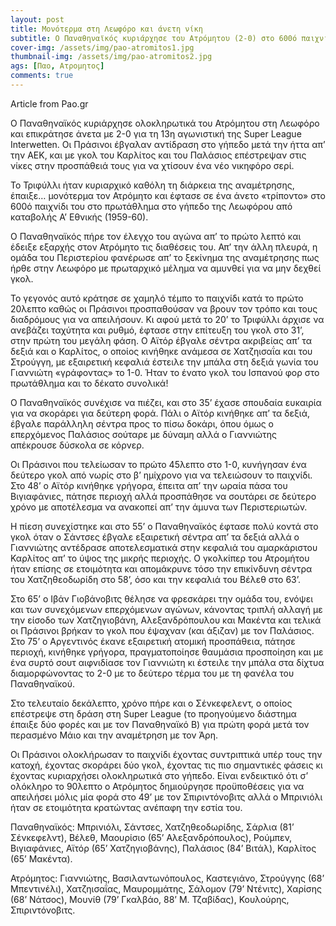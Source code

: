 ```yaml
---
layout: post
title: Μονότερμα στη Λεωφόρο και άνετη νίκη
subtitle: Ο Παναθηναϊκός κυριάρχησε του Ατρόμητου (2-0) στο 600ό παιχνίδι του για το πρωτάθλημα στην ιστορική έδρα του από καταβολής Α' Εθνικής
cover-img: /assets/img/pao-atromitos1.jpg
thumbnail-img: /assets/img/pao-atromitos2.jpg
ags: [Παο, Ατρομητος]
comments: true
---
```

Article from Pao.gr

Ο Παναθηναϊκός κυριάρχησε ολοκληρωτικά του Ατρόμητου στη Λεωφόρο και επικράτησε άνετα με 2-0 για τη 13η αγωνιστική της Super League Interwetten. Οι Πράσινοι έβγαλαν αντίδραση
στο γήπεδο μετά την ήττα απ’ την ΑΕΚ, και με γκολ του Καρλίτος και του Παλάσιος επέστρεψαν στις νίκες στην προσπάθειά τους για να χτίσουν ένα νέο νικηφόρο σερί.

Το Τριφύλλι ήταν κυριαρχικό καθόλη τη διάρκεια της αναμέτρησης, έπαιξε… μονότερμα τον Ατρόμητο και έφτασε σε ένα άνετο «τρίποντο» στο 600ό παιχνίδι του στο πρωτάθλημα στο 
γήπεδο της Λεωφόρου από καταβολής Α’ Εθνικής (1959-60).

Ο Παναθηναϊκός πήρε τον έλεγχο του αγώνα απ’ το πρώτο λεπτό και έδειξε εξαρχής στον Ατρόμητο τις διαθέσεις του. Απ’ την άλλη πλευρά, η ομάδα του Περιστερίου φανέρωσε απ’ το
ξεκίνημα της αναμέτρησης πως ήρθε στην Λεωφόρο με πρωταρχικό μέλημα να αμυνθεί για να μην δεχθεί γκολ.

Το γεγονός αυτό κράτησε σε χαμηλό τέμπο το παιχνίδι κατά το πρώτο 20λεπτο καθώς οι Πράσινοι προσπαθούσαν να βρουν τον τρόπο και τους διαδρόμους για να απειλήσουν. Κι αφού
μετά το 20’ το Τριφύλλι άρχισε να ανεβάζει ταχύτητα και ρυθμό, έφτασε στην επίτευξη του γκολ στο 31’, στην πρώτη του μεγάλη φάση. Ο Αϊτόρ έβγαλε σέντρα ακριβείας απ’ τα δεξιά
και ο Καρλίτος, ο οποίος κινήθηκε ανάμεσα σε Χατζηισαΐα και του Στρούγγη, με εξαιρετική κεφαλιά έστειλε την μπάλα στη δεξιά γωνία του Γιαννιώτη «γράφοντας» το 1-0. Ήταν το 
ένατο γκολ του Ισπανού φορ στο πρωτάθλημα και το δέκατο συνολικά!

Ο Παναθηναϊκός συνέχισε να πιέζει, και στο 35’ έχασε σπουδαία ευκαιρία για να σκοράρει για δεύτερη φορά. Πάλι ο Αϊτόρ κινήθηκε απ’ τα δεξιά, έβγαλε παράλληλη σέντρα προς το
πίσω δοκάρι, όπου όμως ο επερχόμενος Παλάσιος σούταρε με δύναμη αλλά ο Γιαννιώτης απέκρουσε δύσκολα σε κόρνερ.

Οι Πράσινοι που τελείωσαν το πρώτο 45λεπτο στο 1-0, κυνήγησαν ένα δεύτερο γκολ από νωρίς στο β’ ημίχρονο για να τελειώσουν το παιχνίδι. Στο 48’ ο Αϊτόρ κινήθηκε γρήγορα,
έπειτα απ’ την ωραία πάσα του Βιγιαφάνιες, πάτησε περιοχή αλλά προσπάθησε να σουτάρει σε δεύτερο χρόνο με αποτέλεσμα να ανακοπεί απ’ την άμυνα των Περιστεριωτών.

Η πίεση συνεχίστηκε και στο 55’ ο Παναθηναϊκός έφτασε πολύ κοντά στο γκολ όταν ο Σάντσες έβγαλε εξαιρετική σέντρα απ’ τα δεξιά αλλά ο Γιαννιώτης αντέδρασε αποτελεσματικά 
στην κεφαλιά του αμαρκάριστου Καρλίτος απ’ το ύψος της μικρής περιοχής. Ο γκολκίπερ του Ατρομήτου ήταν επίσης σε ετοιμότητα και απομάκρυνε τόσο την επικίνδυνη σέντρα του 
Χατζηθεοδωρίδη στο 58’, όσο και την κεφαλιά του Βέλεθ στο 63’.

Στο 65’ ο Ιβάν Γιοβάνοβιτς θέλησε να φρεσκάρει την ομάδα του, ενόψει και των συνεχόμενων επερχόμενων αγώνων, κάνοντας τριπλή αλλαγή με την είσοδο των Χατζηγιοβάνη, 
Αλεξανδρόπουλου και Μακέντα και τελικά οι Πράσινοι βρήκαν το γκολ που έψαχναν (και άξιζαν) με τον Παλάσιος. Στο 75’ ο Αργεντινός έκανε εξαιρετική ατομική προσπάθεια, πάτησε περιοχή, κινήθηκε γρήγορα, πραγματοποίησε θαυμάσια προσποίηση και με ένα συρτό σουτ αιφνιδίασε τον Γιαννιώτη κι έστειλε την μπάλα στα δίχτυα διαμορφώνοντας το 2-0 με το δεύτερο τέρμα του με τη φανέλα του Παναθηναϊκού.

Στο τελευταίο δεκάλεπτο, χρόνο πήρε και ο Σένκεφελεντ, ο οποίος επέστρεψε στη δράση στη Super League (το προηγούμενο διάστημα έπαιξε δύο φορές και με τον Παναθηναϊκό Β) 
για πρώτη φορά μετά τον περασμένο Μάιο και την αναμέτρηση με τον Άρη.

Οι Πράσινοι ολοκλήρωσαν το παιχνίδι έχοντας συντριπτικά υπέρ τους την κατοχή, έχοντας σκοράρει δύο γκολ, έχοντας τις πιο σημαντικές φάσεις κι έχοντας κυριαρχήσει ολοκληρωτικά
στο γήπεδο. Είναι ενδεικτικό ότι σ’ ολόκληρο το 90λεπτο ο Ατρόμητος δημιούργησε προϋποθέσεις για να απειλήσει μόλις μία φορά στο 49’ με τον Σπιριντόνοβιτς αλλά ο Μπρινιόλι 
ήταν σε ετοιμότητα κρατώντας ανέπαφη την εστία του.

Παναθηναϊκός: Μπρινιόλι, Σάντσες, Χατζηθεοδωρίδης, Σάρλια (81’ Σένκεφελντ), Βέλεθ, Μαουρίσιο (65’ Αλεξανδρόπουλος), Ρούμπεν, Βιγιαφάνιες, Αϊτόρ (65’ Χατζηγιοβάνης), Παλάσιος
(84’ Βιτάλ), Καρλίτος (65’ Μακέντα).

Ατρόμητος: Γιαννιώτης, Βασιλαντωνόπουλος, Καστεγιάνο, Στρούγγης (68’ Μπεντινέλι), Χατζηισαΐας, Μαυρομμάτης, Σάλομον (79’ Ντένιτς), Χαρίσης (68’ Νάτσος), Μουνίθ (79’ Γκαλβάο, 
88’ Μ. Τζαβίδας), Κουλούρης, Σπιριντόνοβιτς.
